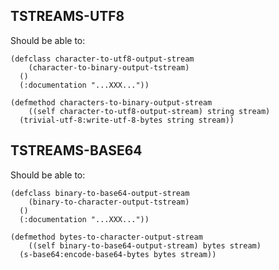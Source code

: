 TSTREAMS-UTF8
-------------

Should be able to:

    (defclass character-to-utf8-output-stream
        (character-to-binary-output-tstream)
      ()
      (:documentation "...XXX..."))

    (defmethod characters-to-binary-output-stream
        ((self character-to-utf8-output-stream) string stream)
      (trivial-utf-8:write-utf-8-bytes string stream))

TSTREAMS-BASE64
---------------

Should be able to:

    (defclass binary-to-base64-output-stream
        (binary-to-character-output-tstream)
      ()
      (:documentation "...XXX..."))

    (defmethod bytes-to-character-output-stream
        ((self binary-to-base64-output-stream) bytes stream)
      (s-base64:encode-base64-bytes bytes stream))

